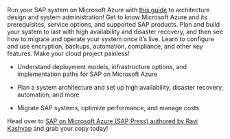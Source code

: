 Run your SAP system on Microsoft Azure with [this guide](https://www.sap-press.com/sap-on-microsoft-azure_5174/) to architecture design and system administration! Get to know Microsoft Azure and its prerequisites, service options, and supported SAP products. Plan and build your system to last with high availability and disaster recovery, and then see how to migrate and operate your system once it’s live. Learn to configure and use encryption, backups, automation, compliance, and other key features. Make your cloud project painless!

* Understand deployment models, infrastructure options, and implementation paths for SAP on Microsoft Azure

* Plan a system architecture and set up high availability, disaster recovery, automation, and more

* Migrate SAP systems, optimize performance, and manage costs

Head over to [SAP on Microsoft Azure (SAP Press) authored by Ravi Kashyap](https://www.sap-press.com/sap-on-microsoft-azure_5174/) and grab your copy today! 
